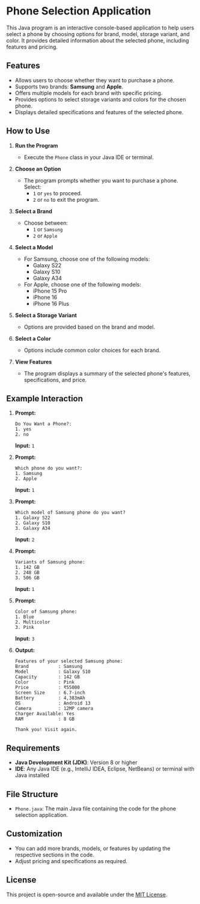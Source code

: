 # Phone Selection Application

This Java program is an interactive console-based application to help users select a phone by choosing options for brand, model, storage variant, and color. It provides detailed information about the selected phone, including features and pricing.

## Features
- Allows users to choose whether they want to purchase a phone.
- Supports two brands: **Samsung** and **Apple**.
- Offers multiple models for each brand with specific pricing.
- Provides options to select storage variants and colors for the chosen phone.
- Displays detailed specifications and features of the selected phone.

## How to Use
1. **Run the Program**
   - Execute the `Phone` class in your Java IDE or terminal.

2. **Choose an Option**
   - The program prompts whether you want to purchase a phone. Select:
     - `1` or `yes` to proceed.
     - `2` or `no` to exit the program.

3. **Select a Brand**
   - Choose between:
     - `1` or `Samsung`
     - `2` or `Apple`

4. **Select a Model**
   - For Samsung, choose one of the following models:
     - Galaxy S22
     - Galaxy S10
     - Galaxy A34
   - For Apple, choose one of the following models:
     - iPhone 15 Pro
     - iPhone 16
     - iPhone 16 Plus

5. **Select a Storage Variant**
   - Options are provided based on the brand and model.

6. **Select a Color**
   - Options include common color choices for each brand.

7. **View Features**
   - The program displays a summary of the selected phone's features, specifications, and price.

## Example Interaction
1. **Prompt:**
   ```
   Do You Want a Phone?: 
   1. yes
   2. no
   ```
   **Input:** `1`

2. **Prompt:**
   ```
   Which phone do you want?: 
   1. Samsung
   2. Apple
   ```
   **Input:** `1`

3. **Prompt:**
   ```
   Which model of Samsung phone do you want?
   1. Galaxy S22
   2. Galaxy S10
   3. Galaxy A34
   ```
   **Input:** `2`

4. **Prompt:**
   ```
   Variants of Samsung phone:
   1. 142 GB
   2. 248 GB
   3. 506 GB
   ```
   **Input:** `1`

5. **Prompt:**
   ```
   Color of Samsung phone:
   1. Blue
   2. Multicolor
   3. Pink
   ```
   **Input:** `3`

6. **Output:**
   ```
   Features of your selected Samsung phone:
   Brand           : Samsung
   Model           : Galaxy S10
   Capacity        : 142 GB
   Color           : Pink
   Price           : ₹55000
   Screen Size     : 6.7-inch
   Battery         : 4,383mAh
   OS              : Android 13
   Camera          : 12MP camera
   Charger Available: Yes
   RAM             : 8 GB

   Thank you! Visit again.
   ```

## Requirements
- **Java Development Kit (JDK)**: Version 8 or higher
- **IDE**: Any Java IDE (e.g., IntelliJ IDEA, Eclipse, NetBeans) or terminal with Java installed

## File Structure
- `Phone.java`: The main Java file containing the code for the phone selection application.

## Customization
- You can add more brands, models, or features by updating the respective sections in the code.
- Adjust pricing and specifications as required.

## License
This project is open-source and available under the [MIT License](https://opensource.org/licenses/MIT).
